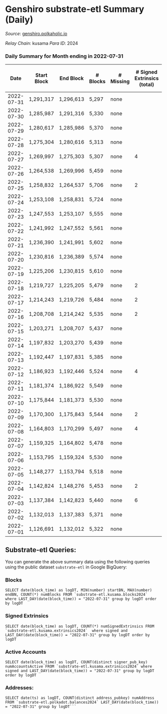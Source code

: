 # Genshiro substrate-etl Summary (Daily)

_Source_: [genshiro.polkaholic.io](https://genshiro.polkaholic.io)

*Relay Chain*: kusama
*Para ID*: 2024



### Daily Summary for Month ending in 2022-07-31


| Date | Start Block | End Block | # Blocks | # Missing | # Signed Extrinsics (total) | # Active Accounts | # Addresses with Balances | # Events | # Transfers | # XCM Transfers In | # XCM Transfers Out |
| ---- | ----------- | --------- | -------- | --------- | --------------------------- | ----------------- | ------------------------- | -------- | ----------- | ------------------ | ------------------- |
| 2022-07-31 | 1,291,317 | 1,296,613 | 5,297 | none  |  |  | 24 | 10,613 |   | 2  |   |
| 2022-07-30 | 1,285,987 | 1,291,316 | 5,330 | none  |  |  | 24 | 10,669 |   |   |   |
| 2022-07-29 | 1,280,617 | 1,285,986 | 5,370 | none  |  |  | 24 | 10,752 |   | 1  |   |
| 2022-07-28 | 1,275,304 | 1,280,616 | 5,313 | none  |  |  | 24 | 10,635 |   |   |   |
| 2022-07-27 | 1,269,997 | 1,275,303 | 5,307 | none  | 4 | 2 | 24 | 10,639 |   |   |   |
| 2022-07-26 | 1,264,538 | 1,269,996 | 5,459 | none  |  |  | 24 | 10,927 |   |   |   |
| 2022-07-25 | 1,258,832 | 1,264,537 | 5,706 | none  | 2 | 2 | 24 | 11,434 |   | 1  |   |
| 2022-07-24 | 1,253,108 | 1,258,831 | 5,724 | none  |  |  | 24 | 11,463 |   | 1  |   |
| 2022-07-23 | 1,247,553 | 1,253,107 | 5,555 | none  |  |  | 24 | 11,134 |   | 3  |   |
| 2022-07-22 | 1,241,992 | 1,247,552 | 5,561 | none  |  |  | 24 | 11,147 |   | 3  |   |
| 2022-07-21 | 1,236,390 | 1,241,991 | 5,602 | none  |  |  | 24 | 11,228 |   | 3  |   |
| 2022-07-20 | 1,230,816 | 1,236,389 | 5,574 | none  |  |  | 24 | 11,157 |   |   |   |
| 2022-07-19 | 1,225,206 | 1,230,815 | 5,610 | none  |  |  | 24 | 11,229 |   |   |   |
| 2022-07-18 | 1,219,727 | 1,225,205 | 5,479 | none  | 2 | 2 | 24 | 10,976 |   |   |   |
| 2022-07-17 | 1,214,243 | 1,219,726 | 5,484 | none  | 2 | 2 | 24 | 10,990 |   | 1  |   |
| 2022-07-16 | 1,208,708 | 1,214,242 | 5,535 | none  | 2 | 2 | 24 | 11,087 |   |   |   |
| 2022-07-15 | 1,203,271 | 1,208,707 | 5,437 | none  |  |  | 24 | 10,883 |   |   |   |
| 2022-07-14 | 1,197,832 | 1,203,270 | 5,439 | none  |  |  | 24 | 10,892 |   | 1  |   |
| 2022-07-13 | 1,192,447 | 1,197,831 | 5,385 | none  |  |  | 24 | 10,784 |   | 1  |   |
| 2022-07-12 | 1,186,923 | 1,192,446 | 5,524 | none  | 4 | 2 | 24 | 11,078 |   | 1  |   |
| 2022-07-11 | 1,181,374 | 1,186,922 | 5,549 | none  |  |  | 24 | 11,118 |   | 2  |   |
| 2022-07-10 | 1,175,844 | 1,181,373 | 5,530 | none  |  |  | 24 | 11,069 |   |   |   |
| 2022-07-09 | 1,170,300 | 1,175,843 | 5,544 | none  | 2 | 2 | 24 | 11,105 |   |   |   |
| 2022-07-08 | 1,164,803 | 1,170,299 | 5,497 | none  | 4 | 2 | 24 | 11,024 |   | 1  |   |
| 2022-07-07 | 1,159,325 | 1,164,802 | 5,478 | none  |  |  | 24 | 10,965 |   |   |   |
| 2022-07-06 | 1,153,795 | 1,159,324 | 5,530 | none  |  |  | 24 | 11,070 |   |   |   |
| 2022-07-05 | 1,148,277 | 1,153,794 | 5,518 | none  |  |  | 24 | 11,045 |   |   |   |
| 2022-07-04 | 1,142,824 | 1,148,276 | 5,453 | none  | 2 | 2 | 24 | 10,923 |   |   |   |
| 2022-07-03 | 1,137,384 | 1,142,823 | 5,440 | none  | 6 | 2 | 24 | 10,923 |   | 2  |   |
| 2022-07-02 | 1,132,013 | 1,137,383 | 5,371 | none  |  |  | 24 | 10,751 |   |   |   |
| 2022-07-01 | 1,126,691 | 1,132,012 | 5,322 | none  |  |  | 24 | 10,653 |   |   |   |

## Substrate-etl Queries:
You can generate the above summary data using the following queries using the public dataset `substrate-etl` in Google BigQuery:


### Blocks
```
SELECT date(block_time) as logDT, MIN(number) startBN, MAX(number) endBN, COUNT(*) numBlocks FROM `substrate-etl.kusama.blocks2024`  where LAST_DAY(date(block_time)) = "2022-07-31" group by logDT order by logDT
```


### Signed Extrinsics
```
SELECT date(block_time) as logDT, COUNT(*) numSignedExtrinsics FROM `substrate-etl.kusama.extrinsics2024`  where signed and LAST_DAY(date(block_time)) = "2022-07-31" group by logDT order by logDT
```


### Active Accounts
```
SELECT date(block_time) as logDT, COUNT(distinct signer_pub_key) numAccountsActive FROM `substrate-etl.kusama.extrinsics2024` where signed and LAST_DAY(date(block_time)) = "2022-07-31" group by logDT order by logDT
```


### Addresses:
```
SELECT date(ts) as logDT, COUNT(distinct address_pubkey) numAddress FROM `substrate-etl.polkadot.balances2024` LAST_DAY(date(block_time)) = "2022-07-31" group by logDT```

